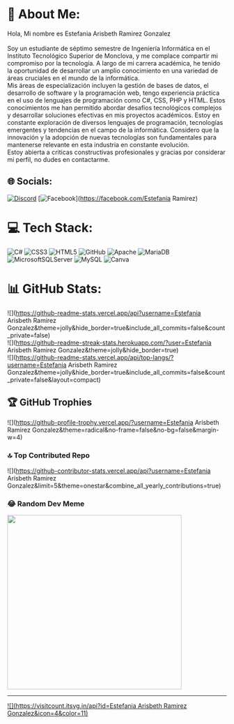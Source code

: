 # 💫 About Me:
Hola, Mi nombre es Estefania  Arisbeth Ramirez Gonzalez<br><br>Soy un estudiante de séptimo semestre de Ingeniería Informática en el Instituto Tecnológico Superior de Monclova, y me complace compartir mi compromiso por la tecnología. A largo de mi carrera académica, he tenido la oportunidad de desarrollar un amplio conocimiento en una variedad de áreas cruciales en el mundo de la informática.<br>Mis áreas de especialización incluyen la gestión de bases de datos, el desarrollo de software y la programación web, tengo experiencia práctica en el uso de lenguajes de programación como C#, CSS, PHP y HTML. Estos conocimientos me han permitido abordar desafíos tecnológicos complejos y desarrollar soluciones efectivas en mis proyectos académicos. Estoy en constante exploración de diversos lenguajes de programación, tecnologías emergentes y tendencias en el campo de la informática. Considero que la innovación y la adopción de nuevas tecnologías son fundamentales para mantenerse relevante en esta industria en constante evolución.<br>Estoy abierta a criticas constructivas profesionales y gracias por considerar mi perfil, no dudes en contactarme. 


## 🌐 Socials:
[![Discord](https://img.shields.io/badge/Discord-%237289DA.svg?logo=discord&logoColor=white)](https://discord.gg/https://discord.com/channels/@me) [![Facebook](https://img.shields.io/badge/Facebook-%231877F2.svg?logo=Facebook&logoColor=white)](https://facebook.com/Estefania Ramirez) 

# 💻 Tech Stack:
![C#](https://img.shields.io/badge/c%23-%23239120.svg?style=flat&logo=c-sharp&logoColor=white) ![CSS3](https://img.shields.io/badge/css3-%231572B6.svg?style=flat&logo=css3&logoColor=white) ![HTML5](https://img.shields.io/badge/html5-%23E34F26.svg?style=flat&logo=html5&logoColor=white) ![GitHub](https://img.shields.io/badge/GitHub-%23121011.svg?style=flat&logo=github&logoColor=white) ![Apache](https://img.shields.io/badge/apache-%23D42029.svg?style=flat&logo=apache&logoColor=white) ![MariaDB](https://img.shields.io/badge/MariaDB-003545?style=flat&logo=mariadb&logoColor=white) ![MicrosoftSQLServer](https://img.shields.io/badge/Microsoft%20SQL%20Sever-CC2927?style=flat&logo=microsoft%20sql%20server&logoColor=white) ![MySQL](https://img.shields.io/badge/mysql-%2300f.svg?style=flat&logo=mysql&logoColor=white) ![Canva](https://img.shields.io/badge/Canva-%2300C4CC.svg?style=flat&logo=Canva&logoColor=white)
# 📊 GitHub Stats:
![](https://github-readme-stats.vercel.app/api?username=Estefania Arisbeth Ramirez Gonzalez&theme=jolly&hide_border=true&include_all_commits=false&count_private=false)<br/>
![](https://github-readme-streak-stats.herokuapp.com/?user=Estefania Arisbeth Ramirez Gonzalez&theme=jolly&hide_border=true)<br/>
![](https://github-readme-stats.vercel.app/api/top-langs/?username=Estefania Arisbeth Ramirez Gonzalez&theme=jolly&hide_border=true&include_all_commits=false&count_private=false&layout=compact)

## 🏆 GitHub Trophies
![](https://github-profile-trophy.vercel.app/?username=Estefania Arisbeth Ramirez Gonzalez&theme=radical&no-frame=false&no-bg=false&margin-w=4)

### 🔝 Top Contributed Repo
![](https://github-contributor-stats.vercel.app/api?username=Estefania Arisbeth Ramirez Gonzalez&limit=5&theme=onestar&combine_all_yearly_contributions=true)

### 😂 Random Dev Meme
<img src='https://randommeme-five.vercel.app/' style="height: 400px;"/>

---
[![](https://visitcount.itsvg.in/api?id=Estefania Arisbeth Ramirez Gonzalez&icon=4&color=11)](https://visitcount.itsvg.in)

<!-- Proudly created with GPRM ( https://gprm.itsvg.in ) -->
